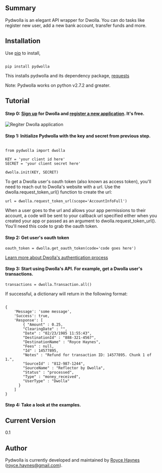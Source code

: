 ## Summary

Pydwolla is an elegant API wrapper for Dwolla. You can do tasks like register new user, add a new bank account, transfer funds and more.

## Installation

Use [pip](http://www.pip-installer.org/en/latest/) to install,

```

pip install pydwolla

```

This installs pydwolla and its dependency package, [requests](http://docs.python-requests.org/en/latest/)

Note: Pydwolla works on python v2.7.2 and greater.

## Tutorial

#### Step 0: [Sign up](http://www.dwolla.com) for Dwolla and [register a new application](https://www.dwolla.com/applications). It's free.

![Regiter Dwolla application](http://i.imgur.com/NY7ZYLD.jpg)


#### Step 1: Initialize Pydwolla with the key and secret from previous step. 


```

from pydwolla import dwolla

KEY = 'your client id here'
SECRET = 'your client secret here'

dwolla.init(KEY, SECRET)

```

To get a Dwolla user's oauth token (also known as access token), you'll need to reach out to Dwolla's website with a url. Use the dwolla.request_token_url() function to create the url:

```
url = dwolla.request_token_url(scope='AccountInfoFull')

```

When a user goes to the url and allows your app permissions to their account, a code will be sent to your callback url specified either when you created your app or passed as an argument to dwolla.request_token_url(). You'll need this code to grab the oauth token.

#### Step 2: Get user's oauth token

```
oauth_token = dwolla.get_oauth_token(code='code goes here')

```

[Learn more about Dwolla's authentication process](https://developers.dwolla.com/dev/pages/auth#oauth-token)

#### Step 3: Start using Dwolla's API. For example, get a Dwolla user's transactions.

```
transactions = dwolla.Transaction.all()

```

If successful, a dictionary will return in the following format:

```

{
    'Message': 'some message',
    'Success': true,
    'Response': [
        { "Amount" : 0.25,
        "ClearingDate" : "",
        "Date" : "02/23/1985 11:55:43",
        "DestinationId" : "888-321-4567",
        "DestinationName" : "Royce Haynes",
        "Fees" : null,
        "Id" : 14577895,
        "Notes" : "Refund for transaction ID: 14577895. Chunk 1 of 1.",
        "SourceId" : "812-987-1244",
        "SourceName" : "Reflector by Dwolla",
        "Status" : "processed",
        "Type" : "money_received",
        "UserType" : "Dwolla"
      }
    ]
}

```

#### Step 4: Take a look at the examples.


## Current Version

0.1

## Author

Pydwolla is currently developed and maintained by [Royce Haynes](http://www.roycehaynes.com) (royce.haynes@gmail.com). 

